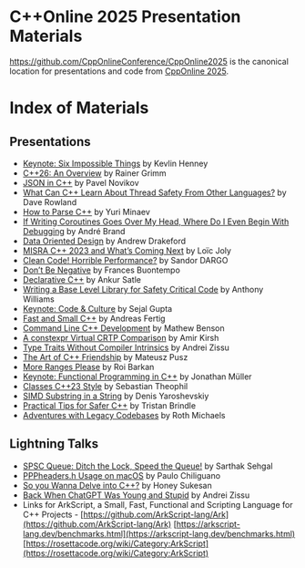 C++Online 2025 Presentation Materials
==================================

https://github.com/CppOnlineConference/CppOnline2025 is the canonical location for presentations
and code from [CppOnline 2025](http://cpponline.uk).

# Index of Materials

## Presentations

- [Keynote: Six Impossible Things](Presentations/Six-Impossible-Things.pdf) by Kevlin Henney
- [C++26: An Overview](Presentations/Cpp26-an-overview.pdf) by Rainer Grimm
- [JSON in C++](Presentations/JSON-in-cpp.pdf) by Pavel Novikov
- [What Can C++ Learn About Thread Safety From Other Languages?](Presentations/What-can-Cpp-Learn-about-Thread-Safety-from-other-Languages.pdf) by Dave Rowland
- [How to Parse C++](Presentations/How_to_parse_cpp.pptx) by Yuri Minaev
- [If Writing Coroutines Goes Over My Head, Where Do I Even Begin With Debugging](Presentations/If-Writing-Coroutines-Goes-Over-My-Head-Where-Do-I-Even-Begin-With-Debugging.pdf) by André Brand
- [Data Oriented Design](Presentations/Data-Oriented-Design.pdf) by Andrew Drakeford
- [MISRA C++ 2023 and What’s Coming Next](Presentations/Misra-cpp-and-what-comes-next.pdf) by Loïc Joly
- [Clean Code! Horrible Performance?](Presentations/Clean-Code-Horrible-Performance.pptx) by Sandor DARGO
- [Don’t Be Negative](Presentations/Don't-be-negative.pdf) by Frances Buontempo
- [Declarative C++](Presentations/Declarative_C++.pdf) by Ankur Satle
- [Writing a Base Level Library for Safety Critical Code](Presentations/Writing-a-base-library-for-safety-critical-code.pdf) by Anthony Williams
- [Keynote: Code & Culture](Presentations/Code_and_culture.pptx) by Sejal Gupta
- [Fast and Small C++](Presentations/Fast-and-small-cpp.pdf) by Andreas Fertig
- [Command Line C++ Development](Presentations/Command_line_cpp_development.pdf) by Mathew Benson
- [A constexpr Virtual CRTP Comparison](Presentations/A-constexpr-virtual-CRTP-comparison.pdf) by Amir Kirsh
- [Type Traits Without Compiler Intrinsics](Presentations/Type-traits-without_compiler_intrinsics.pptx) by Andrei Zissu
- [The Art of C++ Friendship](Presentations/The-Art-of-Cpp-Friendship.pdf) by Mateusz Pusz
- [More Ranges Please](Presentations/More-Ranges-Please.pdf) by Roi Barkan
- [Keynote: Functional Programming in C++](Presentations/Functional-programming-in-cpp.pdf) by Jonathan Müller
- [Classes C++23 Style](Presentations/Classes-Cpp23-style.pdf) by Sebastian Theophil
- [SIMD Substring in a String](https://denisyaroshevskiy.github.io/presentations/dyaroshev_presentations/conference_talks/simd_subsrting_in_a_string.html) by Denis Yaroshevskiy
- [Practical Tips for Safer C++](Presentations/Practical-tips-for-safer-cpp.pdf) by Tristan Brindle
- [Adventures with Legacy Codebases](Presentations/Adventures-with-Legacy-Codebases.pdf) by Roth Michaels

## Lightning Talks

- [SPSC Queue: Ditch the Lock, Speed the Queue!](Lightning%20Talks/SPSC-Bounded-Queue.pdf) by Sarthak Sehgal 
- [PPPheaders.h Usage on macOS](Lightning%20Talks/PPPHeaders.pdf) by Paulo Chiliguano
- [So you Wanna Delve into C++?](Lightning%20Talks/So-You-Wanna-Delve-Into-Cpp.pdf) by Honey Sukesan
- [Back When ChatGPT Was Young and Stupid](Lightning%20Talks/Back-When-ChatGpt-Was-Young-And-Stupid.pptx) by Andrei Zissu
- Links for ArkScript, a Small, Fast, Functional and Scripting Language for C++ Projects - [https://github.com/ArkScript-lang/Ark](https://github.com/ArkScript-lang/Ark) [https://arkscript-lang.dev/benchmarks.html](https://arkscript-lang.dev/benchmarks.html)[https://rosettacode.org/wiki/Category:ArkScript](https://rosettacode.org/wiki/Category:ArkScript)
